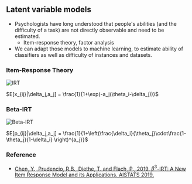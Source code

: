 ## Latent variable models

- Psychologists have long understood that people's abilities (and the difficulty of a task) are not directly observable and need to be estimated. 
  - Item-response theory, factor analysis
- We can adapt those models to machine learning, to estimate ability of classifiers as well as difficulty of instances and datasets. 


### Item-Response Theory

![IRT](img/IRT.png)  <!-- .element height="40%" width="40%" -->

$E[x_{ij}|\delta_j,a_j] = \frac{1}{1+\exp(-a_j(\theta_i-\delta_j))}$


### Beta-IRT

![Beta-IRT](img/BIRT.png)  <!-- .element height="40%" width="40%" -->

$E[p_{ij}|\delta_j,a_j] = \frac{1}{1+\left(\frac{\delta_i}{\theta_j}\cdot\frac{1-\theta_j}{1-\delta_i} \right)^{a_j}}$


### Reference

- [Chen, Y., Prudencio, R.B., Diethe, T. and Flach, P., 2019. $\beta^3$-IRT: A New Item Response Model and its Applications. AISTATS 2019.](http://proceedings.mlr.press/v89/chen19b.html)

